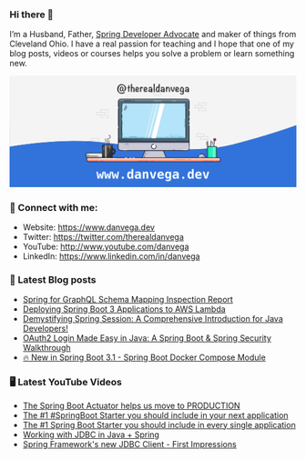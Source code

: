 ### Hi there 👋

I’m a Husband, Father, [Spring Developer Advocate](https://tanzu.vmware.com/developer/advocates/) and maker of things from Cleveland Ohio. I have a real passion for teaching and I hope that one of my blog posts, videos or courses helps you solve a problem or learn something new.

![Profile Header](./github_profile_header.png)

### 🤝 Connect with me:

- Website: https://www.danvega.dev
- Twitter: https://twitter.com/therealdanvega
- YouTube: http://www.youtube.com/danvega
- LinkedIn: https://www.linkedin.com/in/danvega

### 📝 Latest Blog posts

<!-- BLOG-POST-LIST:START -->
- [Spring for GraphQL Schema Mapping Inspection Report](https://www.danvega.dev/blog/2023/07/17/graphql-schema-mapping-inspection)
- [Deploying Spring Boot 3 Applications to AWS Lambda](https://www.danvega.dev/blog/2023/06/30/aws-lambda-spring-boot-3)
- [Demystifying Spring Session: A Comprehensive Introduction for Java Developers!](https://www.danvega.dev/blog/2023/05/03/spring-session-introduction)
- [OAuth2 Login Made Easy in Java: A Spring Boot &amp; Spring Security Walkthrough](https://www.danvega.dev/blog/2023/04/28/spring-security-oauth2-login)
- [🔥 New in Spring Boot 3.1 - Spring Boot Docker Compose Module](https://www.danvega.dev/blog/2023/04/26/spring-boot-docker-compose)
<!-- BLOG-POST-LIST:END -->

### 🖥 Latest YouTube Videos

<!-- YOUTUBE:START -->
- [The Spring Boot Actuator helps us move to PRODUCTION](https://www.youtube.com/watch?v=PLuqBHzciT4)
- [The #1 #SpringBoot Starter you should include in your next application](https://www.youtube.com/watch?v=1otiGkwk76s)
- [The #1 Spring Boot Starter you should include in every single application](https://www.youtube.com/watch?v=4OVe0MWgZ4k)
- [Working with JDBC in Java + Spring](https://www.youtube.com/watch?v=IYi2hHpO9W8)
- [Spring Framework&#39;s new JDBC Client - First Impressions](https://www.youtube.com/watch?v=66O-PSw25fU)
<!-- YOUTUBE:END -->
